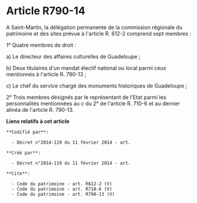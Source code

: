 # Article R790-14

A Saint-Martin, la délégation permanente de la commission régionale du patrimoine et des sites prévue à l'article R. 612-2
comprend sept membres : 

1° Quatre membres de droit : 

a) Le directeur des affaires culturelles de Guadeloupe ; 

b) Deux titulaires d'un mandat électif national ou local parmi ceux mentionnés à l'article R. 790-13 ; 

c) Le chef du service chargé des monuments historiques de Guadeloupe ; 

2° Trois membres désignés par le représentant de l'Etat parmi les personnalités mentionnées au c du 2° de l'article R. 710-6
et au dernier alinéa de l'article R. 790-13.

**Liens relatifs à cet article**

	**Codifié par**:

	  - Décret n°2014-119 du 11 février 2014 - art.

	**Créé par**:

	  - Décret n°2014-119 du 11 février 2014 - art.

	**Cite**:

	  - Code du patrimoine - art. R612-2 (V)
	  - Code du patrimoine - art. R710-6 (V)
	  - Code du patrimoine - art. R790-13 (V)
